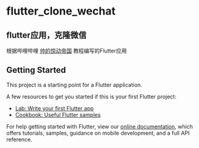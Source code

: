 # flutter_clone_wechat

## flutter应用，克隆微信
根据哔哩哔哩 [帅的惊动帝国](https://space.bilibili.com/72683969) 教程编写的Flutter应用


## Getting Started

This project is a starting point for a Flutter application.

A few resources to get you started if this is your first Flutter project:

- [Lab: Write your first Flutter app](https://flutter.io/docs/get-started/codelab)
- [Cookbook: Useful Flutter samples](https://flutter.io/docs/cookbook)

For help getting started with Flutter, view our
[online documentation](https://flutter.io/docs), which offers tutorials,
samples, guidance on mobile development, and a full API reference.

